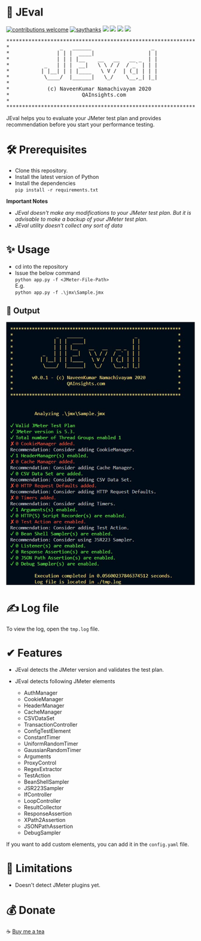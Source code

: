 # 🚀 JEval
[![contributions welcome](https://img.shields.io/badge/contributions-welcome-1EAEDB)]()
[![saythanks](https://img.shields.io/badge/say-thanks-1EAEDB.svg)](https://saythanks.io/to/catch.nkn%40gmail.com)
[![](https://img.shields.io/badge/license-MIT-0a0a0a.svg?style=flat&colorA=1EAEDB)](https://qainsights.com)
[![](https://img.shields.io/badge/%E2%9D%A4-QAInsights-0a0a0a.svg?style=flat&colorA=1EAEDB)](https://qainsights.com)
[![](https://img.shields.io/badge/%E2%9D%A4-YouTube%20Channel-0a0a0a.svg?style=flat&colorA=1EAEDB)](https://www.youtube.com/user/QAInsights?sub_confirmation=1)
[![](https://img.shields.io/badge/donate-paypal-1EAEDB)](https://www.paypal.com/paypalme/NAVEENKUMARN)

<pre>
***************************************************************
*                _   ______                   _               *
*               | | |  ____|                 | |              *
*               | | | |__    __   __   __ _  | |              *
*           _   | | |  __|   \ \ / /  / _` | | |              *
*          | |__| | | |____   \ V /  | (_| | | |              *
*           \____/  |______|   \_/    \__,_| |_|              *
*                                                             *
*            (c) NaveenKumar Namachivayam 2020                *
*                       QAInsights.com                        *
*                                                             *
***************************************************************
</pre>

JEval helps you to evaluate your JMeter test plan and provides recommendation before you start your performance testing.

# 🛠 Prerequisites

* Clone this repository.
* Install the latest version of Python
* Install the dependencies  
`pip install -r requirements.txt`

**Important Notes**  
* *JEval doesn't make any modifications to your JMeter test plan. But it is advisable to make a backup of your JMeter test plan.*
* *JEval utility doesn't collect any sort of data*

# ✨ Usage

* cd into the repository
* Issue the below command  
`python app.py -f <JMeter-File-Path>`  
E.g.  
`python app.py -f .\jmx\Sample.jmx`

## 💪 Output

![JEval Output](./assets/JEval-Output.jpg)

# ✍ Log file

To view the log, open the `tmp.log` file.

# ✔ Features

* JEval detects the JMeter version and validates the test plan.

* JEval detects following JMeter elements
  - AuthManager
  - CookieManager
  - HeaderManager
  - CacheManager
  - CSVDataSet  
  - TransactionController  
  - ConfigTestElement
  - ConstantTimer
  - UniformRandomTimer
  - GaussianRandomTimer
  - Arguments
  - ProxyControl
  - RegexExtractor
  - TestAction
  - BeanShellSampler
  - JSR223Sampler
  - IfController
  - LoopController
  - ResultCollector
  - ResponseAssertion
  - XPath2Assertion
  - JSONPathAssertion
  - DebugSampler

If you want to add custom elements, you can add it in the `config.yaml` file. 

# 🛑 Limitations

* Doesn't detect JMeter plugins yet.

# 💰 Donate
☕ <a target="_blank" href="https://www.buymeacoffee.com/qainsights">Buy me a tea</a>
